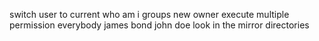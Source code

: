 switch user to current
who am i
groups
new owner
execute
multiple permission
everybody
james bond
john doe
look in the mirror
directories
